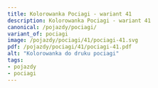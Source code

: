 ```yaml
---
title: Kolorowanka Pociagi - wariant 41
description: Kolorowanka Pociagi - wariant 41
canonical: /pojazdy/pociagi/
variant_of: pociagi
image: /pojazdy/pociagi/41/pociagi-41.svg
pdf: /pojazdy/pociagi/41/pociagi-41.pdf
alt: "Kolorowanka do druku pociagi"
tags:
- pojazdy
- pociagi
---
```

